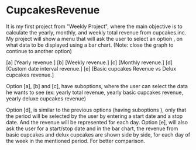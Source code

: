 # CupcakesRevenue

It is my first project from "Weekly Project", where the main objective is to calculate the yearly, monthly, and weekly total revenue from cupcakes.inc.
My project will show a menu that will ask the user to select an option , on what data to be displayed using a bar chart. (Note: close the graph to continue to another option)

[a] [Yearly revenue.]
[b] [Weekly revenue.]
[c] [Monthly revenue.]
[d] [Custom date interval revenue.]
[e] [Basic cupcakes Revenue vs Delux cupcakes revenue.]

Option [a], [b] and [c], have suboptions, where the user can select the data he wants to see (ex: yearly total revenue, yearly basic cupcakes revenue, yearly deluxe cupcakes revenue)

Option [d], is similar to the previous options (having suboptions ), only that the period will be selected by the user by entering a start date and a stop date. And the revenue will be represented for each day.
Option [e], will also ask the user for a start/stop date and in the bar chart, the revenue from basic cupcakes and delux cupcakes are shown side by side, for each day of the week in the mentioned period. For better comparison. 
